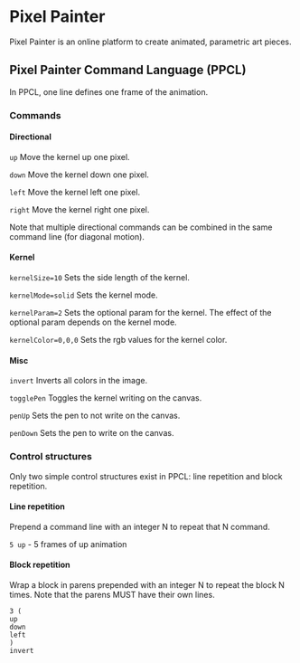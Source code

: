 # Pixel Painter
Pixel Painter is an online platform to create animated, parametric art pieces.

## Pixel Painter Command Language (PPCL)
In PPCL, one line defines one frame of the animation. 

### Commands
#### Directional
`up` Move the kernel up one pixel.

`down` Move the kernel down one pixel.

`left` Move the kernel left one pixel.

`right` Move the kernel right one pixel.

Note that multiple directional commands can be combined in the same command line (for diagonal motion).

#### Kernel
`kernelSize=10` Sets the side length of the kernel.

`kernelMode=solid` Sets the kernel mode.

`kernelParam=2` Sets the optional param for the kernel. The effect of the optional param depends on the kernel mode. 

`kernelColor=0,0,0` Sets the rgb values for the kernel color. 

#### Misc
`invert` Inverts all colors in the image. 

`togglePen` Toggles the kernel writing on the canvas. 

`penUp` Sets the pen to not write on the canvas.

`penDown` Sets the pen to write on the canvas. 


### Control structures
Only two simple control structures exist in PPCL: line repetition and block repetition.
#### Line repetition
Prepend a command line with an integer N to repeat that N command.

`5 up` - 5 frames of up animation
#### Block repetition
Wrap a block in parens prepended with an integer N to repeat the block N times. Note that the parens MUST have their own lines.

```
3 (
up
down
left
)
invert
```
